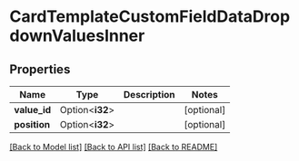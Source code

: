 # CardTemplateCustomFieldDataDropdownValuesInner

## Properties

Name | Type | Description | Notes
------------ | ------------- | ------------- | -------------
**value_id** | Option<**i32**> |  | [optional]
**position** | Option<**i32**> |  | [optional]

[[Back to Model list]](../README.md#documentation-for-models) [[Back to API list]](../README.md#documentation-for-api-endpoints) [[Back to README]](../README.md)


